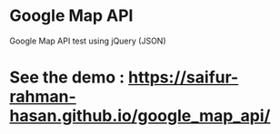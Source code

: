 # Google Map API
Google Map API test using jQuery (JSON)
# See the demo : https://saifur-rahman-hasan.github.io/google_map_api/
